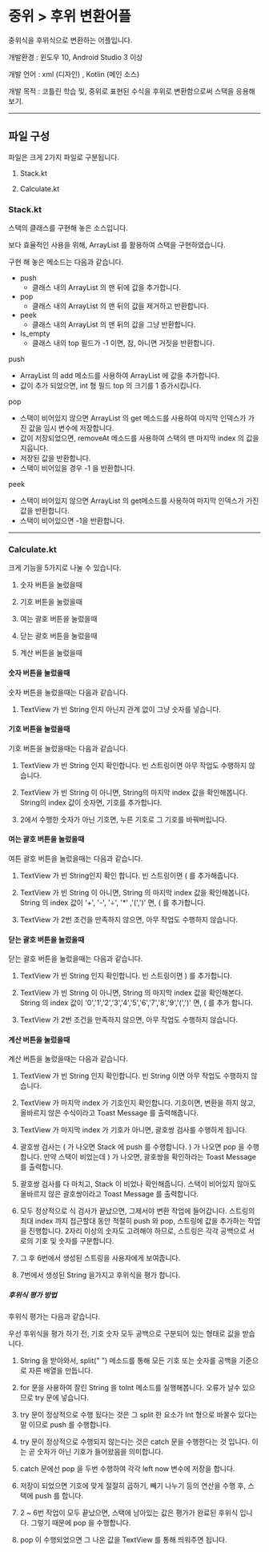 # 중위 > 후위 변환어플

중위식을 후위식으로 변환하는 어플입니다.

개발환경 : 윈도우 10, Android Studio 3 이상

개발 언어 : xml (디자인) , Kotlin (메인 소스)

개발 목적 : 코틀린 학습 및, 중위로 표현된 수식을 후위로 변환함으로써 스택을 응용해보기.

<hr>

## 파일 구성

파일은 크게 2가지 파일로 구분됩니다.

1. Stack.kt

2. Calculate.kt


### Stack.kt

스택의 클래스를 구현해 놓은 소스입니다.

보다 효율적인 사용을 위해, ArrayList 를 활용하여 스택을 구현하였습니다.

구현 해 놓은 메소드는 다음과 같습니다.

- push
    - 클래스 내의 ArrayList 의 맨 뒤에 값을 추가합니다.
- pop
    - 클래스 내의 ArrayList 의 맨 뒤의 값을 제거하고 반환합니다.
- peek
    - 클래스 내의 ArrayList 의 맨 뒤의 값을 그냥 반환합니다.
- Is_empty
    - 클래스 내의 top 필드가 -1 이면, 참, 아니면 거짓을 반환합니다.


push
- ArrayList 의 add 메소드를 사용하여 ArrayList 에 값을 추가합니다.
- 값이 추가 되었으면, int 형 필드 top 의 크기를 1 증가시킵니다.

pop
- 스택이 비어있지 않으면 ArrayList 의 get 메소드를 사용하여 마지막 인덱스가 가진 값을 임시 변수에 저장합니다.
- 값이 저장되었으면, removeAt 메소드를 사용하여 스택의 맨 마지막 index 의 값을 지웁니다.
- 저장된 값을 반환합니다.
- 스택이 비어있을 경우 -1 을 반환합니다.

peek
- 스택이 비어있지 않으면 ArrayList 의 get메소드를 사용하여 마지막 인덱스가 가진 값을 반환합니다.
- 스택이 비어있으면 -1을 반환합니다.

<hr>

### Calculate.kt

크게 기능을 5가지로 나눌 수 있습니다.

1. 숫자 버튼을 눌렀을때

2. 기호 버튼을 눌렀을때

3. 여는 괄호 버튼을 눌렀을때

4. 닫는 괄호 버튼을 눌렀을때

5. 계산 버튼을 눌렀을때



#### 숫자 버튼을 눌렀을때

숫자 버튼을 눌렀을때는 다음과 같습니다.

1. TextView 가 빈 String 인지 아닌지 관계 없이 그냥 숫자를 넣습니다.



#### 기호 버튼을 눌렀을때

기호 버튼을 눌렀을때는 다음과 같습니다.

1. TextView 가 빈 String 인지 확인합니다. 빈 스트링이면 아무 작업도 수행하지 않습니다.

2. TextView 가 빈 String 이 아니면, String의 마지막 index 값을 확인해봅니다.  String의 index 값이 숫자면, 기호를 추가합니다.

3. 2에서 수행한 숫자가 아닌 기호면, 누른 기호로 그 기호를 바꿔버립니다.



#### 여는 괄호 버튼을 눌렀을때

여튼 괄호 버튼을 눌렀을때는 다음과 같습니다.

1. TextView 가 빈 String인지 확인 합니다. 빈 스트링이면 ( 를 추가해줍니다.

2. TextView 가 빈 String 이 아니면,  String 의 마지막 index 값을 확인해봅니다.  String 의 index 값이 '+', '-', '÷', '\*' ,'(',')' 면, ( 를 추가합니다.

3. TextView 가 2번 조건을 만족하지 않으면, 아무 작업도 수행하지 않습니다.

#### 닫는 괄호 버튼을 눌렀을때

닫는 괄호 버튼을 눌렀을때는 다음과 같습니다.

1. TextView 가 빈 String 인지 확인합니다. 빈 스트링이면 ) 를 추가합니다.

2. TextView 가 빈 String 이 아니면, String 의 마지막 index 값을 확인해본다.  String 의 index 값이 '0','1','2','3','4','5','6','7','8','9','(',')' 면, ( 를 추가 합니다.

3. TextView 가 2번 조건을 만족하지 않으면, 아무 작업도 수행하지 않습니다.

#### 계산 버튼을 눌렀을때

계산 버튼을 눌렀을때는 다음과 같습니다.

1. TextView 가 빈 String 인지 확인합니다. 빈 String 이면 아무 작업도 수행하지 않습니다.

2. TextView 가 마지막 index 가 기호인지 확인합니다. 기호이면, 변환을 하지 않고, 올바르지 않은 수식이라고 Toast Message 를 출력해줍니다.

3. TextView 가 마지막 index 가 기호가 아니면, 괄호쌍 검사를 수행하게 됩니다.

4. 괄호쌍 검사는 ( 가 나오면 Stack 에 push 를 수행합니다. ) 가 나오면 pop 을 수행합니다. 만약 스택이 비었는데 ) 가 나오면, 괄호쌍을 확인하라는 Toast Message 를 출력합니다.

5. 괄호쌍 검사를 다 마치고, Stack 이 비었나 확인해줍니다. 스택이 비어있지 않아도 올바르지 않은 괄호쌍이라고 Toast Message 를 출력합니다.

6. 모두 정상적으로 식 검사가 끝났으면, 그제서야 변환 작업에 들어갑니다. 스트링의 최대 index 까지 접근할대 동안 적절히 push 와 pop, 스트링에 값을 추가하는 작업을 진행합니다. 2자리 이상의 숫자도 고려해야 하므로, 스트링은 각각 공백으로 서로의 기호 및 숫자를 구분합니다.

7. 그 후 6번에서 생성된 스트링을 사용자에게 보여줍니다.

8. 7번에서 생성된 String 을가지고 후위식을 평가 합니다.


##### 후위식 평가 방법

후위식 평가는 다음과 같습니다.

우선 후위식을 평가 하기 전, 기호 숫자 모두 공백으로 구분되어 있는 형태로 값을 받습니다.

1. String 을 받아와서, split(" ") 메소드를 통해 모든 기호 또는 숫자를 공백을 기준으로 자른 배열을 만듭니다.

2. for 문을 사용하여 잘린 String 을 toInt 메소드를 실행해봅니다. 오류가 날수 있으므로 try 문에 넣습니다.

3. try 문이 정상적으로 수행 됬다는 것은 그 split 한 요소가 Int 형으로 바꿀수 있다는 말 이므로 push 를 수행합니다.

4. try 문이 정상적으로 수행되지 않는다는 것은 catch 문을 수행한다는 것 입니다. 이는 곧 숫자가 아닌 기호가 들어왔음을 의미합니다.

5. catch 문에선 pop 을 두번 수행하여 각각 left now 변수에 저장을 합니다.

6. 저장이 되었으면 기호에 맞게 절절히 곱하기, 빼기 나누기 등의 연산을 수행 후, 스택에 push 를 합니다.

7. 2 ~ 6번 작업이 모두 끝났으면, 스택에 남아있는 값은 평가가 완료된 후위식 입니다.  그렇기 때문에 pop 을 수행합니다.

8. pop 이 수행되었으면 그 나온 값을 TextView 를 통해 띄워주면 됩니다.
